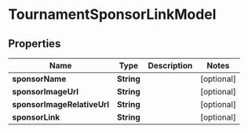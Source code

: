 
# TournamentSponsorLinkModel

## Properties
Name | Type | Description | Notes
------------ | ------------- | ------------- | -------------
**sponsorName** | **String** |  |  [optional]
**sponsorImageUrl** | **String** |  |  [optional]
**sponsorImageRelativeUrl** | **String** |  |  [optional]
**sponsorLink** | **String** |  |  [optional]



